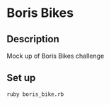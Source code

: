 # Boris Bikes

## Description

Mock up of Boris Bikes challenge

## Set up

```
ruby boris_bike.rb
```
